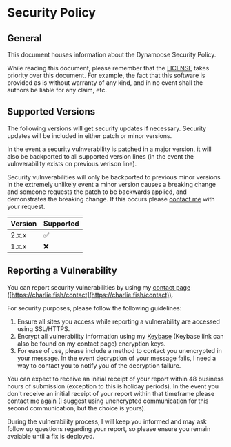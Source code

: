 # Security Policy

## General

This document houses information about the Dynamoose Security Policy.

While reading this document, please remember that the [LICENSE](https://github.com/dynamoose/dynamoose/blob/main/LICENSE) takes priority over this document. For example, the fact that this software is provided as is without warranty of any kind, and in no event shall the authors be liable for any claim, etc.

## Supported Versions

The following versions will get security updates if necessary. Security updates will be included in either patch or minor versions.

In the event a security vulnverability is patched in a major version, it will also be backported to all supported version lines (in the event the vulnverability exists on previous verison line).

Security vulnverabilities will only be backported to previous minor versions in the extremely unlikely event a minor version causes a breaking change and someone requests the patch to be backwards applied, and demonstrates the breaking change. If this occurs please [contact me](https://charlie.fish/contact) with your request.

| Version | Supported          |
| ------- | ------------------ |
| 2.x.x   | :white_check_mark: |
| 1.x.x   | :x:                |

## Reporting a Vulnerability

You can report security vulnerabilities by using my [contact page](https://charlie.fish/contact) ([https://charlie.fish/contact](https://charlie.fish/contact)).

For security purposes, please follow the following guidelines:

1. Ensure all sites you access while reporting a vulnerability are accessed using SSL/HTTPS.
2. Encrypt all vulnerability information using my [Keybase](https://keybase.io/fishcharlie) (Keybase link can also be found on my contact page) encryption keys.
3. For ease of use, please include a method to contact you unencrypted in your message. In the event decryption of your message fails, I need a way to contact you to notify you of the decryption failure.

You can expect to receive an initial receipt of your report within 48 business hours of submission (exception to this is holiday periods). In the event you don't receive an initial receipt of your report within that timeframe please contact me again (I suggest using unencrypted communication for this second communication, but the choice is yours).

During the vulnerability process, I will keep you informed and may ask follow up questions regarding your report, so please ensure you remain avaiable until a fix is deployed.
